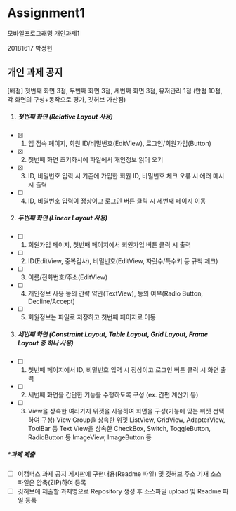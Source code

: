 # Assignment1
모바일프로그래밍 개인과제1

20181617 박정현



## 개인 과제 공지

[배점] 첫번째 화면 3점, 두번째 화면 3점, 세번째 화면 3점, 유저관리 1점 
      (만점 10점, 각 화면의 구성+동작으로 평가, 깃허브 가산점)


1. ##### 첫번째 화면 (Relative Layout 사용)
- [x] 1. 앱 접속 페이지, 회원 ID/비밀번호(EditView), 로그인/회원가입(Button)
- [x] 2. 첫번째 화면 초기화시에 파일에서 개인정보 읽어 오기
- [x] 3. ID, 비밀번호 입력 시 기존에 가입한 회원 ID, 비밀번호 체크 오류 시 에러 메시지 출력
- [ ] 4. ID, 비밀번호 입력이 정상이고 로그인 버튼 클릭 시 세번째 페이지 이동 

2. ##### 두번째 화면 (Linear Layout 사용)
- [ ] 1. 회원가입 페이지, 첫번째 페이지에서 회원가입 버튼 클릭 시 출력 
- [ ] 2. ID(EditView, 중복검사), 비밀번호(EditView, 자릿수/특수키 등 규칙 체크) 
- [ ] 3. 이름/전화번호/주소(EditView)
- [ ] 4. 개인정보 사용 동의 간략 약관(TextView), 동의 여부(Radio Button, Decline/Accept)
- [ ] 5. 회원정보는 파일로 저장하고 첫번째 페이지로 이동

3. ##### 세번째 화면 (Constraint Layout, Table Layout, Grid Layout, Frame Layout 중 하나 사용)
- [ ] 1. 첫번째 페이지에서 ID, 비밀번호 입력 시 정상이고 로그인 버튼 클릭 시 화면 출력
- [ ] 2. 세번째 화면을 간단한 기능을 수행하도록 구성 (ex. 간편 계산기 등)
- [ ] 3. View을 상속한 여러가지 위젯을 사용하여 화면을 구성(기능에 맞는 위젯 선택하여 구성)
     View Group을 상속한 위젯 ListView, GridView, AdapterView, ToolBar 등
     Text View을 상속한 CheckBox, Switch, ToggleButton, RadioButton 등
     ImageView, ImageButton 등

##### *과제 제출 

- [ ] 이캠퍼스 과제 공지 게시판에 구현내용(Readme 파일) 및 깃허브 주소 기재
  소스 파일은 압축(ZIP)하여 등록
- [ ] 깃허브에 제출할 과제명으로 Repository 생성 후 소스파일 upload 및 Readme 파일 등록 
